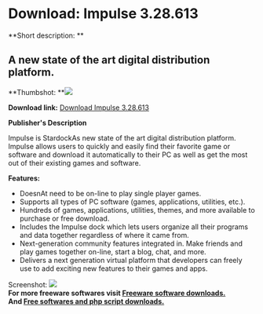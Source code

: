 # Download: Impulse 3.28.613

**Short description: **

## A new state of the art digital distribution platform.

  
**Thumbshot: **![](http://www.freewarefiles.com/screenshot/stdckimpulse_md.jpg)   
  
**Download link:** [Download Impulse 3.28.613](http://freesoftwares.boysofts.com/Impulse_program_42457.html)  
  

**Publisher's Description**  
  

Impulse is StardockAs new state of the art digital distribution platform.
Impulse allows users to quickly and easily find their favorite game or
software and download it automatically to their PC as well as get the most out
of their existing games and software.

**Features:**

  * DoesnAt need to be on-line to play single player games. 
  * Supports all types of PC software (games, applications, utilities, etc.). 
  * Hundreds of games, applications, utilities, themes, and more available to purchase or free download. 
  * Includes the Impulse dock which lets users organize all their programs and data together regardless of where it came from. 
  * Next-generation community features integrated in. Make friends and play games together on-line, start a blog, chat, and more. 
  * Delivers a next generation virtual platform that developers can freely use to add exciting new features to their games and apps. 

  
  
Screenshot: ![](http://www.freewarefiles.com/screenshot/stdckimpulse.jpg)  
**For more freeware softwares visit [Freeware software downloads.](http://freesoftwares.boysofts.com/)**   
**And [Free softwares and php script downloads.](http://www.boysofts.com/)**

